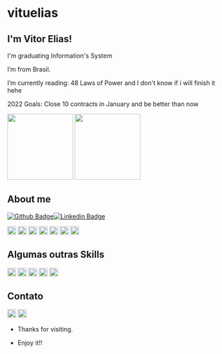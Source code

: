 # vituelias
## I'm Vitor Elias!

<p>I'm graduating Information's System
<p>I’m from Brasil.
<p>I’m currently reading: 48 Laws of Power and I don't know if i will finish it hehe
<p>2022 Goals: Close 10 contracts in January and be better than now</p>

<div>
<img height = "150em" src ="https://github-readme-stats.vercel.app/api?username=vituelias&show_icons=true&theme=tokyonight&layout=wakatime"/> 
  
<img height = "150em" src ="https://github-readme-stats.vercel.app/api/top-langs/?username=vituelias&layout=compact=true&theme=tokyonight"/>
 </div>
 
## About me

[![Github Badge](https://img.shields.io/badge/-Github-000?style=flat-square&logo=Github&logoColor=white&link=https://github.com/vituelias)](https://github.com/vituelias)[![Linkedin Badge](https://img.shields.io/badge/-LinkedIn-blue?style=flat-square&logo=Linkedin&logoColor=white&link=https://www.linkedin.com/in/vitor-elias-365438162/)]( https://www.linkedin.com/in/vitor-elias-365438162/)

<code><img height = "20" src = "https://cdn.jsdelivr.net/gh/devicons/devicon/icons/visualstudio/visualstudio-plain.svg"></code> 
<code><img height = "20" src = "https://cdn.jsdelivr.net/gh/devicons/devicon/icons/mysql/mysql-plain.svg"></code> 
<code><img height = "20" src = "https://cdn.jsdelivr.net/gh/devicons/devicon/icons/python/python-original-wordmark.svg"></code> 
<code><img height = "20" src = "https://cdn.jsdelivr.net/gh/devicons/devicon/icons/flutter/flutter-original.svg"></code> 
<code><img height = "20" src = "https://cdn.jsdelivr.net/gh/devicons/devicon/icons/android/android-original.svg"></code> 
<code><img height = "20" src = "https://cdn.jsdelivr.net/gh/devicons/devicon/icons/java/java-original.svg"></code> 
<code><img height = "20" src = "https://cdn.jsdelivr.net/gh/devicons/devicon/icons/dart/dart-original.svg"></code> 
<p>
  
## Algumas outras Skills
  
<code><img height = "20" src = "https://img.shields.io/badge/Amazon_AWS-FF9900?style=for-the-badge&logo=amazonaws&logoColor=white"></code> 
<code><img height = "20" src = "https://img.shields.io/badge/Google%20Analytics-E37400?style=for-the-badge&logo=google%20analytics&logoColor=white"></code> 
<code><img height = "20" src = "https://img.shields.io/badge/PowerBI-F2C811?style=for-the-badge&logo=Power%20BI&logoColor=white"></code> 
<code><img height = "20" src = "https://img.shields.io/badge/Colab-F9AB00?style=for-the-badge&logo=googlecolab&color=525252"></code> 
<code><img height = "20" src = "https://img.shields.io/badge/conda-342B029.svg?&style=for-the-badge&logo=anaconda&logoColor=white"></code> </P>

## Contato
<code><img height = "20" src = "https://img.shields.io/badge/Gmail-D14836?style=for-the-badge&logo=gmail&logoColor=white"></code>
<code><img height = "20" src = "https://img.shields.io/badge/Instagram-E4405F?style=for-the-badge&logo=instagram&logoColor=white"></code>


- Thanks for visiting.

- Enjoy it!!
